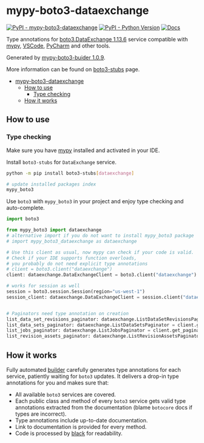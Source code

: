 # mypy-boto3-dataexchange

[![PyPI - mypy-boto3-dataexchange](https://img.shields.io/pypi/v/mypy-boto3-dataexchange.svg?color=blue)](https://pypi.org/project/mypy-boto3-dataexchange)
[![PyPI - Python Version](https://img.shields.io/pypi/pyversions/mypy-boto3-dataexchange.svg?color=blue)](https://pypi.org/project/mypy-boto3-dataexchange)
[![Docs](https://img.shields.io/readthedocs/mypy-boto3-builder.svg?color=blue)](https://mypy-boto3-builder.readthedocs.io/)

Type annotations for
[boto3.DataExchange 1.13.6](https://boto3.amazonaws.com/v1/documentation/api/1.13.6/reference/services/dataexchange.html#DataExchange) service
compatible with [mypy](https://github.com/python/mypy), [VSCode](https://code.visualstudio.com/),
[PyCharm](https://www.jetbrains.com/pycharm/) and other tools.

Generated by [mypy-boto3-buider 1.0.9](https://github.com/vemel/mypy_boto3_builder).

More information can be found on [boto3-stubs](https://pypi.org/project/boto3-stubs/) page.

- [mypy-boto3-dataexchange](#mypy-boto3-dataexchange)
  - [How to use](#how-to-use)
    - [Type checking](#type-checking)
  - [How it works](#how-it-works)

## How to use

### Type checking

Make sure you have [mypy](https://github.com/python/mypy) installed and activated in your IDE.

Install `boto3-stubs` for `DataExchange` service.

```bash
python -m pip install boto3-stubs[dataexchange]

# update installed packages index
mypy_boto3
```

Use `boto3` with `mypy_boto3` in your project and enjoy type checking and auto-complete.

```python
import boto3

from mypy_boto3 import dataexchange
# alternative import if you do not want to install mypy_boto3 package
# import mypy_boto3_dataexchange as dataexchange

# Use this client as usual, now mypy can check if your code is valid.
# Check if your IDE supports function overloads,
# you probably do not need explicit type annotations
# client = boto3.client("dataexchange")
client: dataexchange.DataExchangeClient = boto3.client("dataexchange")

# works for session as well
session = boto3.session.Session(region="us-west-1")
session_client: dataexchange.DataExchangeClient = session.client("dataexchange")


# Paginators need type annotation on creation
list_data_set_revisions_paginator: dataexchange.ListDataSetRevisionsPaginator = client.get_paginator("list_data_set_revisions")
list_data_sets_paginator: dataexchange.ListDataSetsPaginator = client.get_paginator("list_data_sets")
list_jobs_paginator: dataexchange.ListJobsPaginator = client.get_paginator("list_jobs")
list_revision_assets_paginator: dataexchange.ListRevisionAssetsPaginator = client.get_paginator("list_revision_assets")
```

## How it works

Fully automated [builder](https://github.com/vemel/mypy_boto3_builder) carefully generates
type annotations for each service, patiently waiting for `boto3` updates. It delivers
a drop-in type annotations for you and makes sure that:

- All available `boto3` services are covered.
- Each public class and method of every `boto3` service gets valid type annotations
  extracted from the documentation (blame `botocore` docs if types are incorrect).
- Type annotations include up-to-date documentation.
- Link to documentation is provided for every method.
- Code is processed by [black](https://github.com/psf/black) for readability.